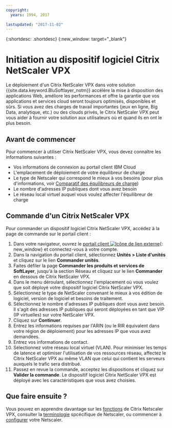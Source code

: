 ```yaml
---
copyright:
  years: 1994, 2017
  
lastupdated: "2017-11-02"
---
```


{:shortdesc: .shortdesc}
{:new_window: target="_blank"}

# Initiation au dispositif logiciel Citrix NetScaler VPX

Le déploiement d'un Citrix NetScaler VPX dans votre solution {{site.data.keyword.BluSoftlayer_notm}} accélère la mise à disposition des applications Web, améliore les performances et offre la garantie que vos applications et services cloud seront toujours optimisés, disponibles et sûrs. Si vous avez des charges de travail importantes (jeux en ligne, Big Data, analytique, etc.) ou des clouds privés, le Citrix NetScaler VPX peut vous aider à fournir votre solution aux utilisateurs où et quand ils en ont le plus besoin.

## Avant de commencer
Pour commencer à utiliser Citrix NetScaler VPX, vous devez connaître les informations suivantes :

* Vos informations de connexion au portail client IBM Cloud
* L'emplacement de déploiement de votre équilibreur de charge
* Le type de Netscaler qui correspond le mieux à vos besoins (pour plus d'informations, voir [Comparatif des équilibreurs de charge](https://console.bluemix.net/docs/infrastructure/loadbalancer-service/explore-load-balancers.html))
* Le nombre d'adresses IP publiques dont vous avez besoin
* Le réseau local virtuel auquel vous voulez affecter l'équilibreur de charge

## Commande d'un Citrix NetScaler VPX

Pour commander un dispositif logiciel Citrix NetScaler VPX, accédez à la page de commande sur le portail client :

1. Dans votre navigateur, ouvrez le [portail client ![Icône de lien externe](../../icons/launch-glyph.svg "Icône de lien externe")](https://control.softlayer.com/){: new_window} et connectez-vous à votre compte.
2. Dans la navigation du portail client, sélectionnez **Unités > Liste d'unités** et cliquez sur le lien **Commander unités**. 
3. Faites défiler la page **Commander les produits et services de SoftLayer**, jusqu'à la section Réseau et cliquez sur le lien **Commander** en dessous de Citrix NetScaler VPX.
4. Dans le menu déroulant, sélectionnez l'emplacement où vous voulez que soit déployé votre dispositif logiciel Citrix NetScaler VPX.  
5. Sélectionnez le type de NetScaler convenant le mieux à vos édition de logiciel, version de logiciel et besoins de traitement. 
6. Sélectionnez le nombre d'adresses IP publiques dont vous avez besoin.  
	Il s'agit des adresses IP publiques qui seront déployées en tant que VIP (IP virtuelles) sur votre NetScaler VPX.
7. Cliquez sur **Continuer**.
8. Entrez les informations requises par l'ARIN (ou le RIR équivalent dans votre région de déploiement) pour les adresses IP que vous avez demandées.
9. Entrez vos informations de contact. 
10. Sélectionnez votre réseau local virtuel (VLAN).
	Pour minimiser les temps de latence et optimiser l'utilisation de vos ressources réseau, affectez le Citrix NetScaler VPX au même VLAN que celui qui contient les serveurs auxquels le trafic sera distribué. 
11. Passez en revue la commande, acceptez les dispositions et cliquez sur **Valider la commande**. Le dispositif logiciel Citrix NetScaler VPX est déployé avec les caractéristiques que vous avez choisies. 

## Que faire ensuite ?

Vous pouvez en apprendre davantage sur les [fonctions](about-citrix-netscaler-vpx.html) de Citrix Netscaler VPX, consulter la [terminologie](terminology.html) spcécifique de Netscaler, ou commencer à [configurer](netscaler-basic-configuration.html) votre Netscaler.
